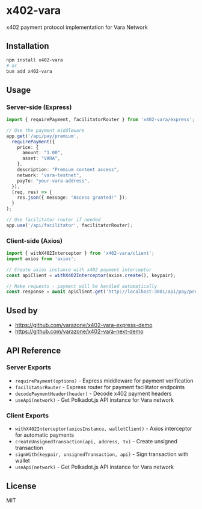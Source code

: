 # x402-vara

x402 payment protocol implementation for Vara Network

## Installation

```bash
npm install x402-vara
# or
bun add x402-vara
```

## Usage

### Server-side (Express)

```typescript
import { requirePayment, facilitatorRouter } from 'x402-vara/express';

// Use the payment middleware
app.get('/api/pay/premium',
  requirePayment({
    price: {
      amount: "1.00",
      asset: "VARA",
    },
    description: "Premium content access",
    network: "vara-testnet",
    payTo: "your-vara-address",
  }),
  (req, res) => {
    res.json({ message: "Access granted!" });
  }
);

// Use facilitator router if needed
app.use('/api/facilitator', facilitatorRouter);
```

### Client-side (Axios)

```typescript
import { withX402Interceptor } from 'x402-vara/client';
import axios from 'axios';

// Create axios instance with x402 payment interceptor
const apiClient = withX402Interceptor(axios.create(), keypair);

// Make requests - payment will be handled automatically
const response = await apiClient.get('http://localhost:3001/api/pay/premium');
```

## Used by

- https://github.com/varazone/x402-vara-express-demo
- https://github.com/varazone/x402-vara-next-demo

## API Reference

### Server Exports

- `requirePayment(options)` - Express middleware for payment verification
- `facilitatorRouter` - Express router for payment facilitator endpoints
- `decodePaymentHeader(header)` - Decode x402 payment headers
- `useApi(network)` - Get Polkadot.js API instance for Vara network

### Client Exports

- `withX402Interceptor(axiosInstance, walletClient)` - Axios interceptor for automatic payments
- `createUnsignedTransaction(api, address, tx)` - Create unsigned transaction
- `signWith(keypair, unsignedTransaction, api)` - Sign transaction with wallet
- `useApi(network)` - Get Polkadot.js API instance for Vara network

## License

MIT
